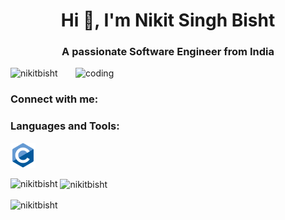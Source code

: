 <h1 align="center">Hi 👋, I'm Nikit Singh Bisht</h1>
<h3 align="center">A passionate Software Engineer from India</h3>
<img align="right" alt="coding" width="400"scr="https://media0.giphy.com/media/qgQUggAC3Pfv687qPC/giphy.gif">
<p align="left"> <img src="https://komarev.com/ghpvc/?username=nikitbisht&label=Profile%20views&color=0e75b6&style=flat" alt="nikitbisht" /> </p>

<h3 align="left">Connect with me:</h3>
<p align="left">
</p>

<h3 align="left">Languages and Tools:</h3>
<p align="left"> <a href="https://www.cprogramming.com/" target="_blank" rel="noreferrer"> <img src="https://raw.githubusercontent.com/devicons/devicon/master/icons/c/c-original.svg" alt="c" width="40" height="40"/> </a> </p>

<p><img align="left" src="https://github-readme-stats.vercel.app/api/top-langs?username=nikitbisht&show_icons=true&locale=en&layout=compact" alt="nikitbisht" /></p>

<p>&nbsp;<img align="center" src="https://github-readme-stats.vercel.app/api?username=nikitbisht&show_icons=true&locale=en" alt="nikitbisht" /></p>

<p><img align="center" src="https://github-readme-streak-stats.herokuapp.com/?user=nikitbisht&" alt="nikitbisht" /></p>

